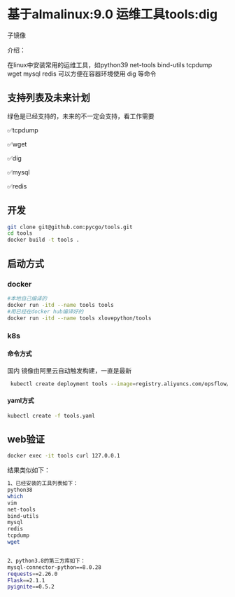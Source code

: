 # 基于almalinux:9.0   运维工具tools:dig
子镜像

介绍：

在linux中安装常用的运维工具，如python39  net-tools bind-utils tcpdump wget mysql redis
可以方便在容器环境使用 dig  等命令



## 支持列表及未来计划
   绿色是已经支持的，未来的不一定会支持，看工作需要

✅tcpdump

✅wget

✅dig

✅mysql

✅redis


## 开发

```bash
git clone git@github.com:pycgo/tools.git
cd tools
docker build -t tools .
```



## 启动方式

### docker

```bash
#本地自己编译的
docker run -itd --name tools tools
#用已经在docker hub编译好的
docker run -itd --name tools xlovepython/tools
```

### k8s

#### 命令方式


国内
镜像由阿里云自动触发构建，一直是最新
```bash
 kubectl create deployment tools --image=registry.aliyuncs.com/opsflow/ops:dig --port=80
```

#### yaml方式

```bash
kubectl create -f tools.yaml
```
## web验证

```bash
docker exec -it tools curl 127.0.0.1
```

结果类似如下：

```bash
1、已经安装的工具列表如下：
python38
which
vim
net-tools
bind-utils
mysql
redis
tcpdump
wget


2、python3.8的第三方库如下：
mysql-connector-python==8.0.28
requests==2.26.0
Flask==2.1.1
pyignite==0.5.2
```
